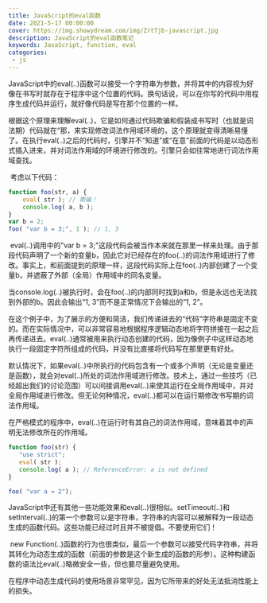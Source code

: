 ```yaml
---
title: JavaScript的eval函数
date: 2021-5-17 00:00:00
cover: https://img.showydream.com/img/ZrtTjb-javascript.jpg
description: JavaScript的eval函数笔记
keywords: JavaScript, function, eval
categories: 
 - js
---
```


​		JavaScript中的eval(..)函数可以接受一个字符串为参数，并将其中的内容视为好像在书写时就存在于程序中这个位置的代码。换句话说，可以在你写的代码中用程序生成代码并运行，就好像代码是写在那个位置的一样。

​       根据这个原理来理解eval(..)，它是如何通过代码欺骗和假装成书写时（也就是词法期）代码就在“那，来实现修改词法作用域环境的，这个原理就变得清晰易懂了。在执行eval(..)之后的代码时，引擎并不“知道”或“在意”前面的代码是以动态形式插入进来，并对词法作用域的环境进行修改的。引擎只会如往常地进行词法作用域查找。

​		考虑以下代码：

```javascript
function foo(str, a) {
    eval( str ); // 欺骗！
    console.log( a, b );
}
var b = 2;
foo( "var b = 3;", 1 ); // 1, 3

```

​		eval(..)调用中的"var b = 3;"这段代码会被当作本来就在那里一样来处理。由于那段代码声明了一个新的变量b，因此它对已经存在的foo(..)的词法作用域进行了修改。事实上，和前面提到的原理一样，这段代码实际上在foo(..)内部创建了一个变量b，并遮蔽了外部（全局）作用域中的同名变量。

​		当console.log(..)被执行时，会在foo(..)的内部同时找到a和b，但是永远也无法找到外部的b。因此会输出“1, 3”而不是正常情况下会输出的“1, 2”。

​		在这个例子中，为了展示的方便和简洁，我们传递进去的“代码”字符串是固定不变的。而在实际情况中，可以非常容易地根据程序逻辑动态地将字符拼接在一起之后再传递进去。eval(..)通常被用来执行动态创建的代码，因为像例子中这样动态地执行一段固定字符所组成的代码，并没有比直接将代码写在那里更有好处。

​		默认情况下，如果eval(..)中所执行的代码包含有一个或多个声明（无论是变量还是函数），就会对eval(..)所处的词法作用域进行修改。技术上，通过一些技巧（已经超出我们的讨论范围）可以间接调用eval(..)来使其运行在全局作用域中，并对全局作用域进行修改。但无论何种情况，eval(..)都可以在运行期修改书写期的词法作用域。

 在严格模式的程序中，eval(..)在运行时有其自己的词法作用域，意味着其中的声明无法修改所在的作用域。

```javascript
function foo(str) {
   "use strict";
   eval( str );
   console.log( a ); // ReferenceError: a is not defined
}

foo( "var a = 2");
```

​		JavaScript中还有其他一些功能效果和eval(..)很相似。setTimeout(..)和setInterval(..)的第一个参数可以是字符串，字符串的内容可以被解释为一段动态生成的函数代码。这些功能已经过时且并不被提倡。不要使用它们！

​		new Function(..)函数的行为也很类似，最后一个参数可以接受代码字符串，并将其转化为动态生成的函数（前面的参数是这个新生成的函数的形参）。这种构建函数的语法比eval(..)略微安全一些，但也要尽量避免使用。

​		在程序中动态生成代码的使用场景非常罕见，因为它所带来的好处无法抵消性能上的损失。
